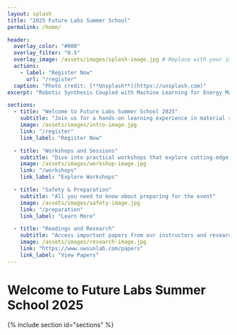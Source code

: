 ```yaml
---
layout: splash
title: "2025 Future Labs Summer School"
permalink: /home/

header:
  overlay_color: "#000"
  overlay_filter: "0.5"
  overlay_image: /assets/images/splash-image.jpg # Replace with your image
  actions:
    - label: "Register Now"
      url: "/register"
  caption: "Photo credit: [**Unsplash**](https://unsplash.com)"
excerpt: "Robotic Synthesis Coupled with Machine Learning for Energy Materials."

sections:
  - title: "Welcome to Future Labs Summer School 2025"
    subtitle: "Join us for a hands-on learning experience in material science and machine learning"
    image: /assets/images/intro-image.jpg
    link: "/register"
    link_label: "Register Now"

  - title: "Workshops and Sessions"
    subtitle: "Dive into practical workshops that explore cutting-edge technology"
    image: /assets/images/workshop-image.jpg
    link: "/workshops"
    link_label: "Explore Workshops"

  - title: "Safety & Preparation"
    subtitle: "All you need to know about preparing for the event"
    image: /assets/images/safety-image.jpg
    link: "/preparation"
    link_label: "Learn More"

  - title: "Readings and Research"
    subtitle: "Access important papers from our instructors and researchers"
    image: /assets/images/research-image.jpg
    link: "https://www.uwsunlab.com/papers"
    link_label: "View Papers"
---
```


# Welcome to Future Labs Summer School 2025
{% include section id="sections" %}
